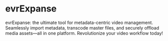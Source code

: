 # evrExpanse
evrExpanse: the ultimate tool for metadata-centric video management. Seamlessly import metadata, transcode master files, and securely offload media assets—all in one platform. Revolutionize your video workflow today!

